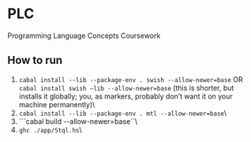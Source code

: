 # PLC
Programming Language Concepts Coursework

## How to run
1. ```cabal install --lib --package-env . swish --allow-newer=base```
	OR ```cabal install swish —lib --allow-newer=base``` (this is shorter, but installs it globally; you, as markers, probably don’t want it on your machine permanently)\
2. ```cabal install --lib --package-env . mtl --allow-newer=base```\
3. ```cabal build --allow-newer=base``\
4. ```ghc ./app/Stql.hs```\